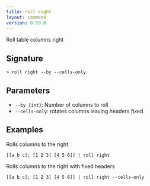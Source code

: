 ```yaml
---
title: roll right
layout: command
version: 0.59.0
---
```


Roll table columns right

## Signature

```> roll right --by --cells-only```

## Parameters

 -  `--by {int}`: Number of columns to roll
 -  `--cells-only`: rotates columns leaving headers fixed

## Examples

Rolls columns to the right
```shell
[[a b c]; [1 2 3] [4 5 6]] | roll right
```

Rolls columns to the right with fixed headers
```shell
[[a b c]; [1 2 3] [4 5 6]] | roll right --cells-only
```


